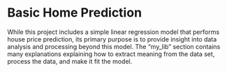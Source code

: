# Basic Home Prediction
While this project includes a simple linear regression model that performs house price prediction, its primary purpose is to provide insight into data analysis and processing beyond this model. The “my_lib” section contains many explanations explaining how to extract meaning from the data set, process the data, and make it fit the model.
